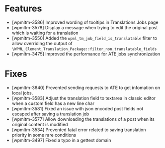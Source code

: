# Features
* [wpmltm-3586] Improved wording of tooltips in Translations Jobs page
* [wpmltm-3578] Display a message when trying to edit the original post which is waiting for a translation
* [wpmltm-3550] Added the `wpml_tm_job_field_is_translatable` filter to allow overriding the output of `\WPML_Element_Translation_Package::filter_non_translatable_fields`
* [wpmltm-3475] Improved the performance for ATE jobs synchronization

# Fixes
* [wpmltm-3640] Prevented sending requests to ATE to get infomation on local jobs.
* [wpmltm-3583] Adjust the translation field to textarea in classic editor when a custom field has a new line char
* [wpmltm-3581] Fixed an issue with json encoded post fields not escaped after saving a translation job
* [wpmltm-3577] Allow downloading the translations of a post when its original content is modified
* [wpmltm-3534] Prevented fatal error related to saving translation priority in some rare conditions
* [wpmltm-3497] Fixed a typo in a gettext domain